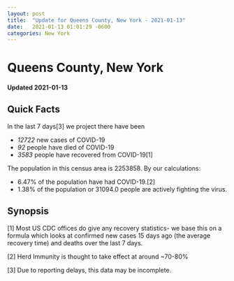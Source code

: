 ```yaml
---
layout: post
title:  "Update for Queens County, New York - 2021-01-13"
date:   2021-01-13 01:01:29 -0600
categories: New York
---
```


# Queens County, New York
#### Updated 2021-01-13

## Quick Facts

In the last 7 days[3] we project there have been
- *12722* new cases of COVID-19
- *92* people have died of COVID-19
- *3583* people have recovered from COVID-19[1]

The population in this census area is 2253858. By our calculations:
- 6.47% of the population have had COVID-19.[2]
- 1.38% of the population or 31094.0 people are actively fighting the virus.

## Synopsis




[1] Most US CDC offices do give any recovery statistics- we base this on a formula which looks at confirmed new cases
15 days ago (the average recovery time) and deaths over the last 7 days.

[2] Herd Immunity is thought to take effect at around ~70-80%

[3] Due to reporting delays, this data may be incomplete.
 
    